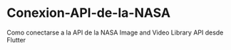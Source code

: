 # Conexion-API-de-la-NASA
Como conectarse a la API de la NASA Image and Video Library API desde Flutter
